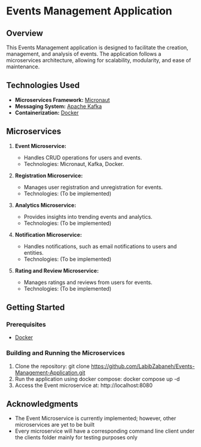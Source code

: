 # Events Management Application

## Overview

This Events Management application is designed to facilitate the creation, management, and analysis of events. The application follows a microservices architecture, allowing for scalability, modularity, and ease of maintenance.

## Technologies Used

- **Microservices Framework:** [Micronaut](https://micronaut.io/)
- **Messaging System:** [Apache Kafka](https://kafka.apache.org/)
- **Containerization:** [Docker](https://www.docker.com/)

## Microservices

1. **Event Microservice:**
   - Handles CRUD operations for users and events.
   - Technologies: Micronaut, Kafka, Docker.

2. **Registration Microservice:**
   - Manages user registration and unregistration for events.
   - Technologies: (To be implemented)

3. **Analytics Microservice:**
   - Provides insights into trending events and analytics.
   - Technologies: (To be implemented)

4. **Notification Microservice:**
   - Handles notifications, such as email notifications to users and entities.
   - Technologies: (To be implemented)

5. **Rating and Review Microservice:**
   - Manages ratings and reviews from users for events.
   - Technologies: (To be implemented)
  
## Getting Started

### Prerequisites

- [Docker](https://www.docker.com/)

### Building and Running the Microservices

1. Clone the repository: git clone https://github.com/LabibZabaneh/Events-Management-Application.git
2. Run the application using docker compose: docker compose up -d
3. Access the Event microservice at: http://localhost:8080

## Acknowledgments

- The Event Microservice is currently implemented; however, other microservices are yet to be built
- Every microservice will have a corresponding command line client under the clients folder mainly for testing purposes only
